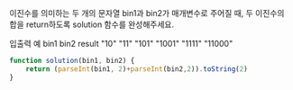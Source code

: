 이진수를 의미하는 두 개의 문자열 bin1과 bin2가 매개변수로 주어질 때, 두 이진수의 합을 return하도록 solution 함수를 완성해주세요.

입출력 예
bin1	bin2	result
"10"	"11"	"101"
"1001"	"1111"	"11000"

```js
function solution(bin1, bin2) {
    return (parseInt(bin1, 2)+parseInt(bin2,2)).toString(2)
}
```